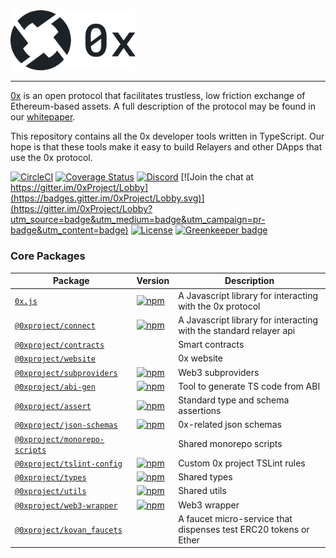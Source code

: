 <img src="https://github.com/0xProject/branding/blob/master/0x_Black_CMYK.png" width="200px" >

---

[0x][website-url] is an open protocol that facilitates trustless, low friction exchange of Ethereum-based assets. A full description of the protocol may be found in our [whitepaper][whitepaper-url].

This repository contains all the 0x developer tools written in TypeScript. Our hope is that these tools make it easy to build Relayers and other DApps that use the 0x protocol.

[website-url]: https://0xproject.com/
[whitepaper-url]: https://0xproject.com/pdfs/0x_white_paper.pdf

[![CircleCI](https://circleci.com/gh/0xProject/0x.js.svg?style=svg&circle-token=61bf7cd8c9b4e11b132089dfcffdd1be277d1e0c)](https://circleci.com/gh/0xProject/0x.js)
[![Coverage Status](https://coveralls.io/repos/github/0xProject/0x.js/badge.svg?branch=master&t=fp0cXD)](https://coveralls.io/github/0xProject/0x.js?branch=master)
[![Discord](https://img.shields.io/badge/chat-rocket.chat-yellow.svg?style=flat
)](https://chat.0xproject.com)
[![Join the chat at https://gitter.im/0xProject/Lobby](https://badges.gitter.im/0xProject/Lobby.svg)](https://gitter.im/0xProject/Lobby?utm_source=badge&utm_medium=badge&utm_campaign=pr-badge&utm_content=badge)
[![License](https://img.shields.io/badge/License-Apache%202.0-blue.svg)](https://opensource.org/licenses/Apache-2.0)
[![Greenkeeper badge](https://badges.greenkeeper.io/0xProject/0x.js.svg?token=7c22e5c72acf39d3ead8d29c5d9bb38f9096df3e643024dcedd53ab732847be1&ts=1496426342666)](https://greenkeeper.io/)

### Core Packages

| Package | Version | Description |
|--------|-------|------------|
| [`0x.js`](/packages/0x.js) | [![npm](https://img.shields.io/npm/v/0x.js.svg?maxAge=2592000)](https://www.npmjs.com/package/0x.js) | A Javascript library for interacting with the 0x protocol |
| [`@0xproject/connect`](/packages/connect) | [![npm](https://img.shields.io/npm/v/@0xproject/connect.svg?maxAge=2592000)](https://www.npmjs.com/package/@0xproject/connect) | A Javascript library for interacting with the standard relayer api |
| [`@0xproject/contracts`](/packages/contracts) | | Smart contracts |
| [`@0xproject/website`](/packages/website) | | 0x website |
| [`@0xproject/subproviders`](/packages/subproviders) | [![npm](https://img.shields.io/npm/v/@0xproject/subproviders.svg?maxAge=2592000)](https://www.npmjs.com/package/@0xproject/subproviders) | Web3 subproviders |
| [`@0xproject/abi-gen`](/packages/abi-gen) | [![npm](https://img.shields.io/npm/v/@0xproject/abi-gen.svg?maxAge=2592000)](https://www.npmjs.com/package/@0xproject/abi-gen) | Tool to generate TS code from ABI |
| [`@0xproject/assert`](/packages/assert) | [![npm](https://img.shields.io/npm/v/@0xproject/assert.svg?maxAge=2592000)](https://www.npmjs.com/package/@0xproject/assert) | Standard type and schema assertions |
| [`@0xproject/json-schemas`](/packages/json-schemas) | [![npm](https://img.shields.io/npm/v/@0xproject/json-schemas.svg?maxAge=2592000)](https://www.npmjs.com/package/@0xproject/json-schemas) | 0x-related json schemas |
| [`@0xproject/monorepo-scripts`](/packages/monorepo-scripts) | | Shared monorepo scripts |
| [`@0xproject/tslint-config`](/packages/tslint-config) | [![npm](https://img.shields.io/npm/v/@0xproject/tslint-config.svg?maxAge=2592000)](https://www.npmjs.com/package/@0xproject/tslint-config) | Custom 0x project TSLint rules |
| [`@0xproject/types`](/packages/types) | [![npm](https://img.shields.io/npm/v/@0xproject/types.svg?maxAge=2592000)](https://www.npmjs.com/package/@0xproject/types) | Shared types |
| [`@0xproject/utils`](/packages/utils) | [![npm](https://img.shields.io/npm/v/@0xproject/utils.svg?maxAge=2592000)](https://www.npmjs.com/package/@0xproject/utils) | Shared utils |
| [`@0xproject/web3-wrapper`](/packages/web3-wrapper) | [![npm](https://img.shields.io/npm/v/@0xproject/web3-wrapper.svg?maxAge=2592000)](https://www.npmjs.com/package/@0xproject/web3-wrapper) | Web3 wrapper |
| [`@0xproject/kovan_faucets`](/packages/kovan-faucets) | | A faucet micro-service that dispenses test ERC20 tokens or Ether |
